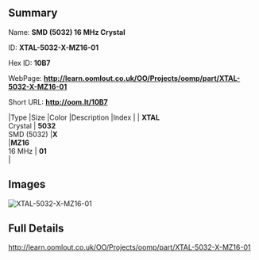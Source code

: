 

## Summary
 
Name: __SMD (5032) 16 MHz Crystal__

ID: __XTAL-5032-X-MZ16-01__

Hex ID: __10B7__

WebPage: __http://learn.oomlout.co.uk/OO/Projects/oomp/part/XTAL-5032-X-MZ16-01__

Short URL: __http://oom.lt/10B7__


|Type   |Size   |Color   |Description   |Index   |
| __XTAL__ <br>Crystal  | __5032__<br>SMD (5032)   |__X__<br>    |__MZ16__<br>16 MHz    | __01__<br>  |


## Images
![XTAL-5032-X-MZ16-01](http://oomlout.com/oomp-gen/parts/XTAL-5032-X-MZ16-01/XTAL-5032-X-MZ16-01_420.jpg)

## Full Details

 http://learn.oomlout.co.uk/OO/Projects/oomp/part/XTAL-5032-X-MZ16-01

